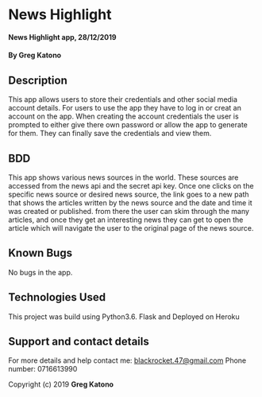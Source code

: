 # News Highlight
#### News Highlight app, 28/12/2019
#### By **Greg Katono**
## Description
This app allows users to store their credentials and other social media account details. For users to use the app they have to log in or creat an account on the app. When creating the account credentials the user is prompted to either give there own password or allow the app to generate for them. They can finally save the credentials and view them.
## BDD
This app shows various news sources in the world. These sources are accessed from the news api and the secret api key. Once one clicks on the specific news source or desired news source, the link goes to a new path that shows the articles written by the news source and the date and time it was created or published. from there the user can skim through the many articles, and once they get an interesting news they can get to open the article which will navigate the user to the original page of the news source.
## Known Bugs
No bugs in the app.
## Technologies Used
This project was build using Python3.6. Flask and Deployed on Heroku
## Support and contact details
For more details and help contact me: blackrocket.47@gmail.com
Phone number: 0716613990

Copyright (c) 2019 **Greg Katono**